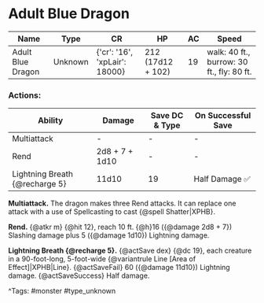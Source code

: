 # Adult Blue Dragon

| Name | Type | CR | HP | AC | Speed |
|------|------|----|----|----|-------|
| Adult Blue Dragon | Unknown | {'cr': '16', 'xpLair': 18000} | 212 (17d12 + 102) | 19 | walk: 40 ft., burrow: 30 ft., fly: 80 ft. |

### Actions:

| Ability | Damage | Save DC & Type | On Successful Save |
|---------|--------|----------------|--------------------|
| Multiattack | - | - | - |
| Rend | 2d8 + 7 + 1d10 | - | - |
| Lightning Breath {@recharge 5} | 11d10 | 19 | Half Damage ✅ |


**Multiattack.** The dragon makes three Rend attacks. It can replace one attack with a use of Spellcasting to cast {@spell Shatter|XPHB}.

**Rend.** {@atkr m} {@hit 12}, reach 10 ft. {@h}16 ({@damage 2d8 + 7}) Slashing damage plus 5 ({@damage 1d10}) Lightning damage.

**Lightning Breath {@recharge 5}.** {@actSave dex} {@dc 19}, each creature in a 90-foot-long, 5-foot-wide {@variantrule Line [Area of Effect]|XPHB|Line}. {@actSaveFail} 60 ({@damage 11d10}) Lightning damage. {@actSaveSuccess} Half damage.

^Tags: #monster #type_unknown
